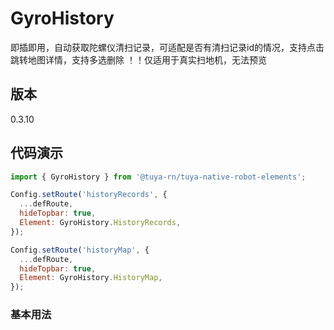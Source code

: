 # GyroHistory

即插即用，自动获取陀螺仪清扫记录，可适配是否有清扫记录id的情况，支持点击跳转地图详情，支持多选删除
！！仅适用于真实扫地机，无法预览

## 版本

0.3.10

## 代码演示

```js
import { GyroHistory } from '@tuya-rn/tuya-native-robot-elements';

Config.setRoute('historyRecords', {
  ...defRoute,
  hideTopbar: true,
  Element: GyroHistory.HistoryRecords,
});

Config.setRoute('historyMap', {
  ...defRoute,
  hideTopbar: true,
  Element: GyroHistory.HistoryMap,
});

```

### 基本用法

